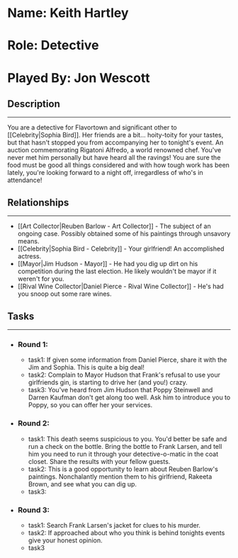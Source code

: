 # Name: Keith Hartley
# Role: Detective
# Played By: Jon Wescott

## Description
---
You are a detective for Flavortown and significant other to [[Celebrity|Sophia Bird]]. Her friends are a bit... hoity-toity for your tastes, but that hasn't stopped you from accompanying her to tonight's event. An auction commemorating Rigatoni Alfredo, a world renowned chef. You've never met him personally but have heard all the ravings! You are sure the food must be good all things considered and with how tough work has been lately, you're looking forward to a night off, irregardless of who's in attendance!

## Relationships
---
- [[Art Collector|Reuben Barlow - Art Collector]]  - The subject of an ongoing case. Possibly obtained some of his paintings through unsavory means.
- [[Celebrity|Sophia Bird - Celebrity]]  - Your girlfriend! An accomplished actress.
- [[Mayor|Jim Hudson - Mayor]]  - He had you dig up dirt on his competition during the last election. He likely wouldn't be mayor if it weren't for you.
- [[Rival Wine Collector|Daniel Pierce - Rival Wine Collector]]  - He's had you snoop out some rare wines.

## Tasks
___
- ### Round 1: 
	- task1: If given some information from Daniel Pierce, share it with the Jim and Sophia. This is quite a big deal!
	- task2: Complain to Mayor Hudson that Frank's refusal to use your girlfriends gin, is starting to drive her (and you!) crazy.
	- task3: You've heard from Jim Hudson that Poppy Steinwell and Darren Kaufman don't get along too well.  Ask him to introduce you to Poppy, so you can offer her your services.
- ### Round 2:
	- task1: This death seems suspicious to you. You'd better be safe and run a check on the bottle. Bring the bottle to Frank Larsen, and tell him you need to run it through your detective-o-matic in the coat closet. Share the results with your fellow guests.
	- task2: This is a good opportunity to learn about Reuben Barlow's paintings. Nonchalantly mention them to his girlfriend, Rakeeta Brown, and see what you can dig up.
	- task3:
- ### Round 3:
	- task1:  Search Frank Larsen's jacket for clues to his murder.  
	- task2: If approached about who you think is behind tonights events give your honest opinion.
	- task3